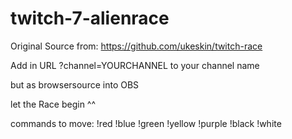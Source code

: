 # twitch-7-alienrace

Original Source from: https://github.com/ukeskin/twitch-race



Add in URL ?channel=YOURCHANNEL to your channel name

but as browsersource into OBS

let the Race begin ^^

commands to move:
!red
!blue
!green
!yellow
!purple
!black
!white
